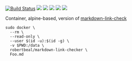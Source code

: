 [![Build Status](https://travis-ci.org/robertbeal/docker-markdown-link-checker.svg?branch=master)](https://travis-ci.org/robertbeal/docker-markdown-link-checker)
[![](https://images.microbadger.com/badges/image/robertbeal/markdown-link-checker.svg)](https://microbadger.com/images/robertbeal/markdown-link-checker "Get your own image badge on microbadger.com")
[![](https://images.microbadger.com/badges/version/robertbeal/markdown-link-checker.svg)](https://microbadger.com/images/robertbeal/markdown-link-checker "Get your own version badge on microbadger.com")
[![](https://img.shields.io/docker/pulls/robertbeal/markdown-link-checker.svg)](https://hub.docker.com/r/robertbeal/markdown-link-checker/)
[![](https://img.shields.io/docker/stars/robertbeal/markdown-link-checker.svg)](https://hub.docker.com/r/robertbeal/markdown-link-checker/)
[![](https://img.shields.io/docker/automated/robertbeal/markdown-link-checker.svg)](https://hub.docker.com/r/robertbeal/markdown-link-checker/)

Container, alpine-based, version of [markdown-link-check](https://www.npmjs.com/package/markdown-link-check)

```
sudo docker \
  --rm \
  --read-only \
  --user $(id -u):$(id -g) \
  -v $PWD:/data \
  robertbeal/markdown-link-checker \
  Foo.md
```
